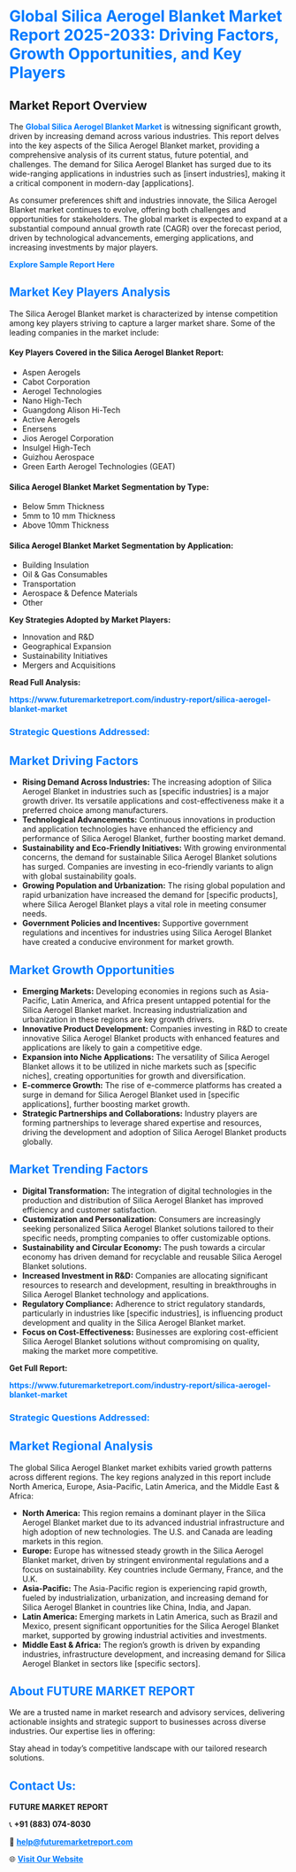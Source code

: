 <h1 style="color: #007BFF;">Global Silica Aerogel Blanket Market Report 2025-2033: Driving Factors, Growth Opportunities, and Key Players</h1>

<section id="overview">
<h2>Market Report Overview</h2>
<p>The <a href="https://www.futuremarketreport.com/industry-report/silica-aerogel-blanket-market" style="color: #007BFF; text-decoration: none;"><strong>Global Silica Aerogel Blanket Market</strong></a> is witnessing significant growth, driven by increasing demand across various industries. This report delves into the key aspects of the Silica Aerogel Blanket market, providing a comprehensive analysis of its current status, future potential, and challenges. The demand for Silica Aerogel Blanket has surged due to its wide-ranging applications in industries such as [insert industries], making it a critical component in modern-day [applications].</p>
<p>As consumer preferences shift and industries innovate, the Silica Aerogel Blanket market continues to evolve, offering both challenges and opportunities for stakeholders. The global market is expected to expand at a substantial compound annual growth rate (CAGR) over the forecast period, driven by technological advancements, emerging applications, and increasing investments by major players.</p>
</section>

<section id="overview">
<p><a href="https://www.futuremarketreport.com/request-sample/reportId=109533" style="color: #007BFF; text-decoration: none;"><strong>Explore Sample Report Here</strong></a></p>
</section>

<section id="key-players">
<h2 style="color: #007BFF;">Market Key Players Analysis</h2>
<p>The Silica Aerogel Blanket market is characterized by intense competition among key players striving to capture a larger market share. Some of the leading companies in the market include:</p>
<h4>Key Players Covered in the Silica Aerogel Blanket Report:</h4>
<ul><li>Aspen Aerogels</li><li>Cabot Corporation</li><li>Aerogel Technologies</li><li>Nano High-Tech</li><li>Guangdong Alison Hi-Tech</li><li>Active Aerogels</li><li>Enersens</li><li>Jios Aerogel Corporation</li><li>Insulgel High-Tech</li><li>Guizhou Aerospace</li><li>Green Earth Aerogel Technologies (GEAT)</li></ul>
<h4>Silica Aerogel Blanket Market Segmentation by Type:</h4>
<ul><li>Below 5mm Thickness</li><li>5mm to 10 mm Thickness</li><li>Above 10mm Thickness</li></ul>

<h4>Silica Aerogel Blanket Market Segmentation by Application:</h4>
<ul><li>Building Insulation</li><li>Oil &amp; Gas Consumables</li><li>Transportation</li><li>Aerospace &amp; Defence Materials</li><li>Other</li></ul>
<p><strong>Key Strategies Adopted by Market Players:</strong></p>
<ul>
<li>Innovation and R&D</li>
<li>Geographical Expansion</li>
<li>Sustainability Initiatives</li>
<li>Mergers and Acquisitions</li>
</ul>
</section>

<section>
<p><strong>Read Full Analysis: </strong></p><a href="https://www.futuremarketreport.com/industry-report/silica-aerogel-blanket-market" style="color: #007BFF; text-decoration: none;"><strong>https://www.futuremarketreport.com/industry-report/silica-aerogel-blanket-market</strong></a>
<h3 style="color: #007BFF;">Strategic Questions Addressed:</h3>
</section>

<section id="driving-factors">
<h2 style="color: #007BFF;">Market Driving Factors</h2>
<ul>
<li><strong>Rising Demand Across Industries:</strong> The increasing adoption of Silica Aerogel Blanket in industries such as [specific industries] is a major growth driver. Its versatile applications and cost-effectiveness make it a preferred choice among manufacturers.</li>
<li><strong>Technological Advancements:</strong> Continuous innovations in production and application technologies have enhanced the efficiency and performance of Silica Aerogel Blanket, further boosting market demand.</li>
<li><strong>Sustainability and Eco-Friendly Initiatives:</strong> With growing environmental concerns, the demand for sustainable Silica Aerogel Blanket solutions has surged. Companies are investing in eco-friendly variants to align with global sustainability goals.</li>
<li><strong>Growing Population and Urbanization:</strong> The rising global population and rapid urbanization have increased the demand for [specific products], where Silica Aerogel Blanket plays a vital role in meeting consumer needs.</li>
<li><strong>Government Policies and Incentives:</strong> Supportive government regulations and incentives for industries using Silica Aerogel Blanket have created a conducive environment for market growth.</li>
</ul>
</section>

<section id="growth-opportunities">
<h2 style="color: #007BFF;">Market Growth Opportunities</h2>
<ul>
<li><strong>Emerging Markets:</strong> Developing economies in regions such as Asia-Pacific, Latin America, and Africa present untapped potential for the Silica Aerogel Blanket market. Increasing industrialization and urbanization in these regions are key growth drivers.</li>
<li><strong>Innovative Product Development:</strong> Companies investing in R&D to create innovative Silica Aerogel Blanket products with enhanced features and applications are likely to gain a competitive edge.</li>
<li><strong>Expansion into Niche Applications:</strong> The versatility of Silica Aerogel Blanket allows it to be utilized in niche markets such as [specific niches], creating opportunities for growth and diversification.</li>
<li><strong>E-commerce Growth:</strong> The rise of e-commerce platforms has created a surge in demand for Silica Aerogel Blanket used in [specific applications], further boosting market growth.</li>
<li><strong>Strategic Partnerships and Collaborations:</strong> Industry players are forming partnerships to leverage shared expertise and resources, driving the development and adoption of Silica Aerogel Blanket products globally.</li>
</ul>
</section>

<section id="trending-factors">
<h2 style="color: #007BFF;">Market Trending Factors</h2>
<ul>
<li><strong>Digital Transformation:</strong> The integration of digital technologies in the production and distribution of Silica Aerogel Blanket has improved efficiency and customer satisfaction.</li>
<li><strong>Customization and Personalization:</strong> Consumers are increasingly seeking personalized Silica Aerogel Blanket solutions tailored to their specific needs, prompting companies to offer customizable options.</li>
<li><strong>Sustainability and Circular Economy:</strong> The push towards a circular economy has driven demand for recyclable and reusable Silica Aerogel Blanket solutions.</li>
<li><strong>Increased Investment in R&D:</strong> Companies are allocating significant resources to research and development, resulting in breakthroughs in Silica Aerogel Blanket technology and applications.</li>
<li><strong>Regulatory Compliance:</strong> Adherence to strict regulatory standards, particularly in industries like [specific industries], is influencing product development and quality in the Silica Aerogel Blanket market.</li>
<li><strong>Focus on Cost-Effectiveness:</strong> Businesses are exploring cost-efficient Silica Aerogel Blanket solutions without compromising on quality, making the market more competitive.</li>
</ul>
</section>

<section>
<p><strong>Get Full Report: </strong></p><a href="https://www.futuremarketreport.com/industry-report/silica-aerogel-blanket-market" style="color: #007BFF; text-decoration: none;"><strong>https://www.futuremarketreport.com/industry-report/silica-aerogel-blanket-market</strong></a>
<h3 style="color: #007BFF;">Strategic Questions Addressed:</h3>
</section>


<section id="regional-analysis">
<h2 style="color: #007BFF;">Market Regional Analysis</h2>
<p>The global Silica Aerogel Blanket market exhibits varied growth patterns across different regions. The key regions analyzed in this report include North America, Europe, Asia-Pacific, Latin America, and the Middle East & Africa:</p>
<ul>
<li><strong>North America:</strong> This region remains a dominant player in the Silica Aerogel Blanket market due to its advanced industrial infrastructure and high adoption of new technologies. The U.S. and Canada are leading markets in this region.</li>
<li><strong>Europe:</strong> Europe has witnessed steady growth in the Silica Aerogel Blanket market, driven by stringent environmental regulations and a focus on sustainability. Key countries include Germany, France, and the U.K.</li>
<li><strong>Asia-Pacific:</strong> The Asia-Pacific region is experiencing rapid growth, fueled by industrialization, urbanization, and increasing demand for Silica Aerogel Blanket in countries like China, India, and Japan.</li>
<li><strong>Latin America:</strong> Emerging markets in Latin America, such as Brazil and Mexico, present significant opportunities for the Silica Aerogel Blanket market, supported by growing industrial activities and investments.</li>
<li><strong>Middle East & Africa:</strong> The region’s growth is driven by expanding industries, infrastructure development, and increasing demand for Silica Aerogel Blanket in sectors like [specific sectors].</li>
</ul>
</section>

<footer>
<h2 style="color: #007BFF;">About FUTURE MARKET REPORT</h2>
<p>We are a trusted name in market research and advisory services, delivering actionable insights and strategic support to businesses across diverse industries. Our expertise lies in offering:</p>

<p>Stay ahead in today’s competitive landscape with our tailored research solutions.</p>

<h2 style="color: #007BFF;">Contact Us:</h2>
<p><strong>FUTURE MARKET REPORT</strong></p>
<p>📞 <strong>+91 (883) 074-8030</strong></p>
<p>📧 <strong><a href="mailto:help@futuremarketreport.com" style="color: #007BFF;">help@futuremarketreport.com</a></strong></p>
<p>🌐 <strong><a href="https://www.futuremarketreport.com/" style="color: #007BFF;">Visit Our Website</a></strong></p>
</footer>
